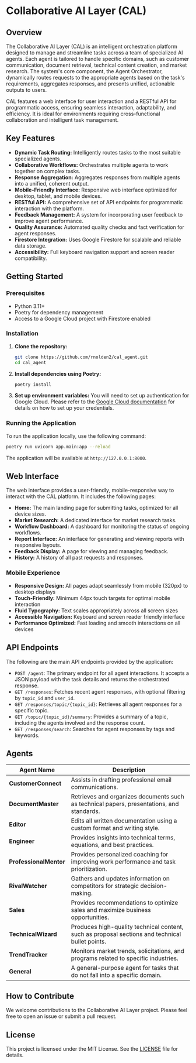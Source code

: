 # Collaborative AI Layer (CAL)

## Overview
The Collaborative AI Layer (CAL) is an intelligent orchestration platform designed to manage and streamline tasks across a team of specialized AI agents. Each agent is tailored to handle specific domains, such as customer communication, document retrieval, technical content creation, and market research. The system's core component, the Agent Orchestrator, dynamically routes requests to the appropriate agents based on the task's requirements, aggregates responses, and presents unified, actionable outputs to users.

CAL features a web interface for user interaction and a RESTful API for programmatic access, ensuring seamless interaction, adaptability, and efficiency. It is ideal for environments requiring cross-functional collaboration and intelligent task management.

## Key Features
- **Dynamic Task Routing:** Intelligently routes tasks to the most suitable specialized agents.
- **Collaborative Workflows:** Orchestrates multiple agents to work together on complex tasks.
- **Response Aggregation:** Aggregates responses from multiple agents into a unified, coherent output.
- **Mobile-Friendly Interface:** Responsive web interface optimized for desktop, tablet, and mobile devices.
- **RESTful API:** A comprehensive set of API endpoints for programmatic interaction with the platform.
- **Feedback Management:** A system for incorporating user feedback to improve agent performance.
- **Quality Assurance:** Automated quality checks and fact verification for agent responses.
- **Firestore Integration:** Uses Google Firestore for scalable and reliable data storage.
- **Accessibility:** Full keyboard navigation support and screen reader compatibility.

## Getting Started

### Prerequisites
- Python 3.11+
- Poetry for dependency management
- Access to a Google Cloud project with Firestore enabled

### Installation
1.  **Clone the repository:**
    ```bash
    git clone https://github.com/rnolden2/cal_agent.git
    cd cal_agent
    ```

2.  **Install dependencies using Poetry:**
    ```bash
    poetry install
    ```

3.  **Set up environment variables:**
    You will need to set up authentication for Google Cloud. Please refer to the [Google Cloud documentation](https://cloud.google.com/docs/authentication/getting-started) for details on how to set up your credentials.

### Running the Application
To run the application locally, use the following command:
```bash
poetry run uvicorn app.main:app --reload
```
The application will be available at `http://127.0.0.1:8000`.

## Web Interface
The web interface provides a user-friendly, mobile-responsive way to interact with the CAL platform. It includes the following pages:
-   **Home:** The main landing page for submitting tasks, optimized for all device sizes.
-   **Market Research:** A dedicated interface for market research tasks.
-   **Workflow Dashboard:** A dashboard for monitoring the status of ongoing workflows.
-   **Report Interface:** An interface for generating and viewing reports with responsive layouts.
-   **Feedback Display:** A page for viewing and managing feedback.
-   **History:** A history of all past requests and responses.

### Mobile Experience
- **Responsive Design:** All pages adapt seamlessly from mobile (320px) to desktop displays
- **Touch-Friendly:** Minimum 44px touch targets for optimal mobile interaction
- **Fluid Typography:** Text scales appropriately across all screen sizes
- **Accessible Navigation:** Keyboard and screen reader friendly interface
- **Performance Optimized:** Fast loading and smooth interactions on all devices

## API Endpoints
The following are the main API endpoints provided by the application:

-   `POST /agent`: The primary endpoint for all agent interactions. It accepts a JSON payload with the task details and returns the orchestrated response.
-   `GET /responses`: Fetches recent agent responses, with optional filtering by `topic_id` and `user_id`.
-   `GET /responses/topic/{topic_id}`: Retrieves all agent responses for a specific topic.
-   `GET /topic/{topic_id}/summary`: Provides a summary of a topic, including the agents involved and the response count.
-   `GET /responses/search`: Searches for agent responses by tags and keywords.

## Agents

| **Agent Name**         | **Description**                                                                                   |
|-------------------------|---------------------------------------------------------------------------------------------------|
| **CustomerConnect**     | Assists in drafting professional email communications.                                           |
| **DocumentMaster**      | Retrieves and organizes documents such as technical papers, presentations, and standards.         |
| **Editor**              | Edits all written documentation using a custom format and writing style.                          |
| **Engineer**            | Provides insights into technical terms, equations, and best practices.                            |
| **ProfessionalMentor**  | Provides personalized coaching for improving work performance and task prioritization.            |
| **RivalWatcher**        | Gathers and updates information on competitors for strategic decision-making.                     |
| **Sales**               | Provides recommendations to optimize sales and maximize business opportunities.                     |
| **TechnicalWizard**     | Produces high-quality technical content, such as proposal sections and technical bullet points.   |
| **TrendTracker**        | Monitors market trends, solicitations, and programs related to specific industries.               |
| **General**             | A general-purpose agent for tasks that do not fall into a specific domain.                        |

## How to Contribute
We welcome contributions to the Collaborative AI Layer project. Please feel free to open an issue or submit a pull request.

## License
This project is licensed under the MIT License. See the [LICENSE](LICENSE) file for details.
